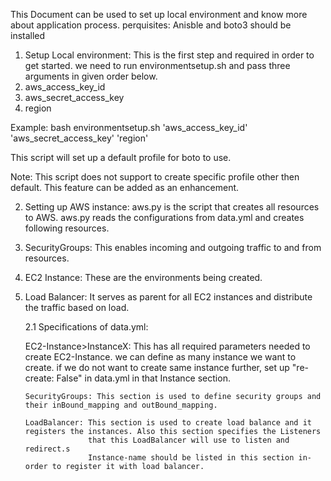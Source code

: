 This Document can be used to set up local environment and know more about application process.
perquisites: Anisble and boto3 should be installed

1. Setup Local environment: This is the first step and required in order to get started. we need to run environmentsetup.sh and pass
                            three arguments in given order below.
1. aws_access_key_id
2. aws_secret_access_key
3. region

Example:  bash environmentsetup.sh 'aws_access_key_id' 'aws_secret_access_key' 'region'

This script will set up a default profile for boto to use.

Note: This script does not support to create specific profile other then default. This feature can be added as an enhancement.

2. Setting up AWS instance:  aws.py is the script that creates all resources to AWS. aws.py reads the configurations from data.yml and creates following
                             resources.

 1. SecurityGroups: This enables incoming and outgoing traffic to and from resources.
 2. EC2 Instance: These are the environments being created.
 3. Load Balancer: It serves as parent for all EC2 instances and distribute the traffic based on load.


      2.1  Specifications of data.yml:

       EC2-Instance>InstanceX: This has all required parameters needed to create EC2-Instance. we can define as many instance we want to create.
                                 if we do not want to create same instance further, set up "re-create: False" in data.yml in that Instance section.

        SecurityGroups: This section is used to define security groups and their inBound_mapping and outBound_mapping.

        LoadBalancer: This section is used to create load balance and it registers the instances. Also this section specifies the Listeners
                      that this LoadBalancer will use to listen and redirect.s
                      Instance-name should be listed in this section in-order to register it with load balancer.
